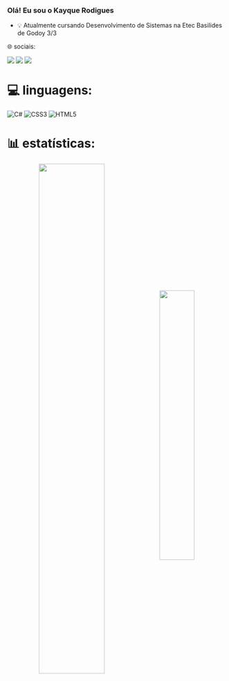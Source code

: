 ### Olá! Eu sou o Kayque Rodigues

- 💡 Atualmente cursando Desenvolvimento de Sistemas na Etec Basilides de Godoy 3/3

🌐 sociais:

<div>
 <a href="https://www.instagram.com/kay.rf/" target="_blank"><img src="https://img.shields.io/badge/-Instagram-%23E4405F?style=for-the-badge&logo=instagram&logoColor=white" target="_blank"></a>
  <a href = "mailto:kayquerodrigues.f@gmail.com"><img src="https://img.shields.io/badge/-Gmail-%23333?style=for-the-badge&logo=gmail&logoColor=white" target="_blank"></a>
<a href="https://www.linkedin.com/in/kayque-rodrigues-1ab1b4241/" target="_blank"><img src="https://img.shields.io/badge/-LinkedIn-%230077B5?style=for-the-badge&logo=linkedin&logoColor=white" target="_blank"></a> 
</div>

# 💻 linguagens:
![C#](https://img.shields.io/badge/c%23-%23239120.svg?style=for-the-badge&logo=c-sharp&logoColor=white) ![CSS3](https://img.shields.io/badge/css3-%231572B6.svg?style=for-the-badge&logo=css3&logoColor=white) ![HTML5](https://img.shields.io/badge/html5-%23E34F26.svg?style=for-the-badge&logo=html5&logoColor=white) 


# 📊 estatísticas:

<div  align="center" style="margin-bottom:100px">
<img width=55% align="center"  src="https://github-readme-streak-stats.herokuapp.com?user=kayfidelis[](url)&theme=radical&mode=weekly" />
<img width=40% align="center" src="https://github-readme-stats-git-main-kayfidelis.vercel.app/api/top-langs/?username=kayfidelis&show_icons=true&theme=radical&layout=compact" />
 </div>




